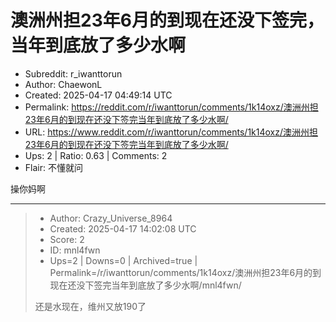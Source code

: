 # 澳洲州担23年6月的到现在还没下签完，当年到底放了多少水啊

- Subreddit: r_iwanttorun
- Author: ChaewonL
- Created: 2025-04-17 04:49:14 UTC
- Permalink: https://reddit.com/r/iwanttorun/comments/1k14oxz/澳洲州担23年6月的到现在还没下签完当年到底放了多少水啊/
- URL: https://www.reddit.com/r/iwanttorun/comments/1k14oxz/澳洲州担23年6月的到现在还没下签完当年到底放了多少水啊/
- Ups: 2 | Ratio: 0.63 | Comments: 2
- Flair: 不懂就问


操你妈啊


---

> - Author: Crazy_Universe_8964
> - Created: 2025-04-17 14:02:08 UTC
> - Score: 2
> - ID: mnl4fwn
> - Ups=2 | Downs=0 | Archived=true | Permalink=/r/iwanttorun/comments/1k14oxz/澳洲州担23年6月的到现在还没下签完当年到底放了多少水啊/mnl4fwn/
>
> 还是水现在，维州又放190了
